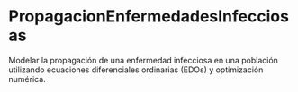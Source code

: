 # PropagacionEnfermedadesInfecciosas
Modelar la propagación de una enfermedad infecciosa en una población utilizando ecuaciones diferenciales ordinarias (EDOs) y optimización numérica.
